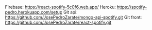 Firebase: https://react-spotify-5c0f6.web.app/
Heroku: https://spotify-pedro.herokuapp.com/setup
Git api: https://github.com/JosePedroZarate/mongo-api-spotify.git
Git front: https://github.com/JosePedroZarate/react-spotify.git
